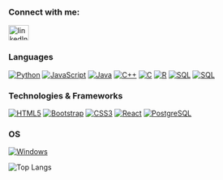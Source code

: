 

<h3 align="left">Connect with me:</h3>
<p align="left">
<a href="https://www.linkedin.com/in/swapnil-ranadive-953725254/" target="blank"><img align="center" src="https://raw.githubusercontent.com/rahuldkjain/github-profile-readme-generator/master/src/images/icons/Social/linked-in-alt.svg" alt="linkedln" height="30" width="40" /></a>  
</p>

### Languages
[![Python](https://img.shields.io/badge/python-black?style=for-the-badge&logo=python)](https://github.com/grilled-swampert)
[![JavaScript](https://img.shields.io/badge/javascript-black?style=for-the-badge&logo=javascript)](https://github.com/grilled-swampert)
[![Java](https://img.shields.io/badge/java-black?style=for-the-badge&logo=openjdk)](https://github.com/grilled-swampert)
[![C++](https://img.shields.io/badge/c++-black?style=for-the-badge&logo=cplusplus)](https://github.com/grilled-swampert)
[![C](https://img.shields.io/badge/c-black?style=for-the-badge&logo=c)](https://github.com/grilled-swampert)
[![R](https://img.shields.io/badge/r-black?style=for-the-badge&logo=r)](https://github.com/grilled-swampert)
[![SQL](https://img.shields.io/badge/sql-black?style=for-the-badge&logo=mysql)](https://github.com/grilled-swampert)
[![SQL](https://img.shields.io/badge/postgresql-black?style=for-the-badge&logo=postgresql)](https://github.com/grilled-swampert)


### Technologies & Frameworks
[![HTML5](https://img.shields.io/badge/html5-black?style=for-the-badge&logo=html5)](https://github.com/grilled-swampert)
[![Bootstrap](https://img.shields.io/badge/bootstrap-black?style=for-the-badge&logo=bootstrap)](https://github.com/grilled-swampert)
[![CSS3](https://img.shields.io/badge/css3-black?style=for-the-badge&logo=css3)](https://github.com/grilled-swampert)
[![React](https://img.shields.io/badge/React-black?style=for-the-badge&logo=react)](https://github.com/grilled-swampert)
[![PostgreSQL](https://img.shields.io/badge/PostgreSQL-black?style=for-the-badge&logo=postgresql)](https://github.com/grilled-swampert)

### OS
[![Windows](https://img.shields.io/badge/Windows-black?style=for-the-badge&logo=Windows)](https://github.com/MinavKaria)

![Top Langs](https://github-readme-stats.vercel.app/api/top-langs/?username=grilled-swampert&layout=compact)
